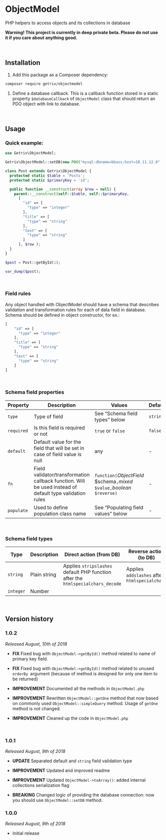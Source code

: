 ObjectModel
===========

PHP helpers to access objects and its collections in database

**Warning! This project is currently in deep private beta. Please do not use it
if you care about anything good.**

 

Installation
------------

1.  Add this package as a Composer dependency:

~~~~~~~~~~~~~~~~~~~~~~~~~~~~~~~~~~~~~~~~~~~~~~~~~~~~~~~~~~~~~~~~~~~~~~~~~~~ bash
composer require getrix/objectmodel
~~~~~~~~~~~~~~~~~~~~~~~~~~~~~~~~~~~~~~~~~~~~~~~~~~~~~~~~~~~~~~~~~~~~~~~~~~~~~~~~

1.  Define a database callback. This is a callback function stored in a static
    property `$databaseCallback` of `ObjectModel` class that should return an
    PDO object with link to database.

 

Usage
-----

### Quick example:

~~~~~~~~~~~~~~~~~~~~~~~~~~~~~~~~~~~~~~~~~~~~~~~~~~~~~~~~~~~~~~~~~~~~~~~~~~~~ php
use Getrix\ObjectModel;

Getrix\ObjectModel::setDB(new PDO("mysql:dbname=bbass;host=10.11.12.8","root","Sp$%45fge"));

class Post extends Getrix\ObjectModel {
  protected static $table = 'Posts';
  protected static $primaryKey = 'id';

  public function __construct(array $row = null) {
    parent::__construct(self::$table, self::$primaryKey,
      [
        "id" => [
          "type" => "integer"
        ],
        "title" => [
          "type" => "string"
        ],
        "text" => [
          "type" => "string"
        ]
      ], $row );
  }
}

$post = Post::getById(1);

var_dump($post);
~~~~~~~~~~~~~~~~~~~~~~~~~~~~~~~~~~~~~~~~~~~~~~~~~~~~~~~~~~~~~~~~~~~~~~~~~~~~~~~~

 

### Field rules

Any object handled with ObjectModel should have a schema that describes
validation and transformation rules for each of data field in database. Schema
should be defined in object constructor, for ex.:

~~~~~~~~~~~~~~~~~~~~~~~~~~~~~~~~~~~~~~~~~~~~~~~~~~~~~~~~~~~~~~~~~~~~~~~~~~~~ php
[
    "id" => [
      "type" => "integer"
    ],
    "title" => [
      "type" => "string"
    ],
    "text" => [
      "type" => "string"
    ]
]
~~~~~~~~~~~~~~~~~~~~~~~~~~~~~~~~~~~~~~~~~~~~~~~~~~~~~~~~~~~~~~~~~~~~~~~~~~~~~~~~

 

### Schema field properties

| Property   | Description                                                                                             | Values                                                                     | Default  |
|------------|---------------------------------------------------------------------------------------------------------|----------------------------------------------------------------------------|----------|
| `type`     | Type of field                                                                                           | See “Schema field types” below                                             | `string` |
| `required` | Is this field is required or not                                                                        | `true` or `false`                                                          | `false`  |
| `default`  | Default value for the field that will be set in case of field value is null                             | any                                                                        | \-       |
| `fn`       | Field validator/transformation callback function. Will be used instead of default type validation rules | `function(`*ObjectField* \$schema`,`*mixed* `$value,`*boolean* `$reverse)` | \-       |
| `populate` | Used to define population class name                                                                    | See “Populating field values” below                                        | \-       |

 

### Schema field types

| Type      | Description  | Direct action (from DB)                                                         | Reverse action (to DB)                        |
|-----------|--------------|---------------------------------------------------------------------------------|-----------------------------------------------|
| `string`  | Plain string | Applies `stripslashes` default PHP function after the `htmlspecialchars_decode` | Applies `addslashes` after `htmlspecialchars` |
| `integer` | Number       |                                                                                 |                                               |

 

Version history
---------------

### 1.0.2

*Released August, 10th of 2018*

-   **FIX** Fixed bug with `ObjectModel->getById()` method related to name of
    primary key field.

-   **FIX** Fixed bug with `ObjectModel->getById()` method related to unused
    `orderBy `argument (because of method is designed for only one item to be
    returned)

-   **IMPROVEMENT** Documented all the methods in `ObjectModel.php`

-   **IMPROVEMENT** Rewritten `ObjectModel::getOne` method that now based on
    commonly used `ObjectModel::simpleQuery` method. Usage of `getOne` method is
    not changed.

-   **IMPROVEMENT** Cleaned up the code in `ObjectModel.php`

 

### 1.0.1

*Released August, 9th of 2018*

-   **UPDATE** Separated default and `string` field validation type

-   **IMPROVEMENT** Updated and improved readme

-   **IMPROVEMENT** Updated `ObjectModel->toArray()`: added internal collections
    serialization flag

-   **BREAKING** Changed logic of providing the database connection: now you
    should use `ObjectModel::setDB` method.

### 1.0.0

*Released August, 9th of 2018*

-   Initial release
